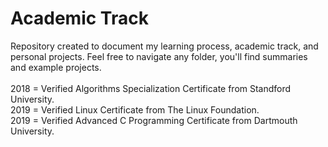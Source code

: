 # Academic Track
Repository created to document my learning process, academic track, and personal projects.
Feel free to navigate any folder, you'll find summaries and example projects.
<br/><br/>
2018 = Verified Algorithms Specialization Certificate from Standford University.
<br/>
2019 = Verified Linux Certificate from The Linux Foundation.
<br/>
2019 = Verified Advanced C Programming Certificate from Dartmouth University.
